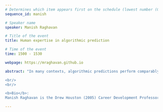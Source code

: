```yaml
---
# Determines which item appears first on the schedule (lowest number (0) appears first)
sequence_id: manish

# Speaker name
speaker: Manish Raghavan 

# Title of the event
title: Human expertise in algorithmic prediction 

# Time of the event
time: 1500 - 1530

webpage: https://mraghavan.github.io

abstract: "In many contexts, algorithmic predictions perform comparably to human expert judgement. However, there are plenty of good reasons to want humans to remain involved in decision-making. Here, we explore one such reason: humans can access information that algorithms cannot. For example, in medical settings, algorithms may be used to assess pathologies based on fixed data, but doctors may directly examine patients. We build a framework to incorporate expert judgements to distinguish between instances that are algorithmically indistinguishable, with the goal of producing predictions that outperform both humans and algorithms in isolation. We evaluate our methods on clinical risk prediction contexts, finding that while algorithms outperform humans on average, humans add valuable information in identifiable cases.

<br/>
<br/>

<b>Bio</b>:
Manish Raghavan is the Drew Houston (2005) Career Development Professor at the MIT Sloan School of Management and Department of Electrical Engineering and Computer Science. Before that, he was a postdoctoral fellow at the Harvard Center for Research on Computation and Society (CRCS). His research centers on the societal impacts of algorithmic decision making."

---
```

